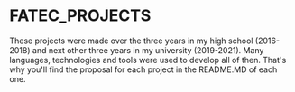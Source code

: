 # FATEC_PROJECTS
These projects were made over the three years in my high school (2016-2018) and next other three years in my university (2019-2021).
Many languages, technologies and tools were used to develop all of then. That's why you'll find the proposal for each project in the README.MD of each one.